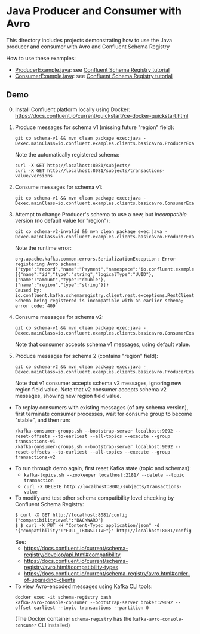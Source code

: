 # Java Producer and Consumer with Avro

This directory includes projects demonstrating how to use the Java producer and consumer with Avro and Confluent Schema Registry

How to use these examples:

* [ProducerExample.java](src/main/java/io/confluent/examples/clients/basicavro/ProducerExample.java): see [Confluent Schema Registry tutorial](https://docs.confluent.io/current/schema-registry/docs/schema_registry_tutorial.html)
* [ConsumerExample.java](src/main/java/io/confluent/examples/clients/basicavro/ConsumerExample.java): see [Confluent Schema Registry tutorial](https://docs.confluent.io/current/schema-registry/docs/schema_registry_tutorial.html)

## Demo

0. Install Confluent platform locally using Docker:
    https://docs.confluent.io/current/quickstart/ce-docker-quickstart.html
1. Produce messages for schema v1 (missing future "region" field):
    ```
    git co schema-v1 && mvn clean package exec:java -Dexec.mainClass=io.confluent.examples.clients.basicavro.ProducerExample
    ```
    Note the automatically registered schema: 
    ```
    curl -X GET http://localhost:8081/subjects/
    curl -X GET http://localhost:8081/subjects/transactions-value/versions
    ```
2. Consume messages for schema v1:
    ```
    git co schema-v1 && mvn clean package exec:java -Dexec.mainClass=io.confluent.examples.clients.basicavro.ConsumerExample
    ```
3. Attempt to change Producer's schema to use a new, but _incompatible_ version (no default value for "region"):
    ```
    git co schema-v2-invalid && mvn clean package exec:java -Dexec.mainClass=io.confluent.examples.clients.basicavro.ProducerExample
    ```
    Note the runtime error:
    ```
    org.apache.kafka.common.errors.SerializationException: Error registering Avro schema: {"type":"record","name":"Payment","namespace":"io.confluent.examples.clients.basicavro","fields":[{"name":"id","type":"string","logicalType":"UUID"},{"name":"amount","type":"double"},{"name":"region","type":"string"}]}
    Caused by: io.confluent.kafka.schemaregistry.client.rest.exceptions.RestClientException: Schema being registered is incompatible with an earlier schema; error code: 409
    ```
4. Consume messages for schema v2:
    ```
    git co schema-v1 && mvn clean package exec:java -Dexec.mainClass=io.confluent.examples.clients.basicavro.ConsumerExample
    ```
    Note that consumer accepts schema v1 messages, using default value.

5. Produce messages for schema 2 (contains "region" field):
    ```
    git co schema-v2 && mvn clean package exec:java -Dexec.mainClass=io.confluent.examples.clients.basicavro.ProducerExample
    ```
    Note that v1 consumer accepts schema v2 messages, ignoring new region field value.
    Note that v2 consumer accepts schema v2 messages, showing new region field value.


* To replay consumers with existing messages (of any schema version), first terminate consumer processes, wait for consume group to become "stable", and then run:
    ```
    /kafka-consumer-groups.sh --bootstrap-server localhost:9092 --reset-offsets --to-earliest --all-topics --execute --group transactions-v1
    /kafka-consumer-groups.sh --bootstrap-server localhost:9092 --reset-offsets --to-earliest --all-topics --execute --group transactions-v2
    ```
* To run through demo again, first reset Kafka state (topic and schemas):
    * `kafka-topics.sh --zookeeper localhost:2181/ --delete --topic transaction`
    * `curl -X DELETE http://localhost:8081/subjects/transactions-value`
* To modify and test other schema compatibility level checking by Confluent Schema Registry:
    ```
    $ curl -X GET http://localhost:8081/config
    {"compatibilityLevel":"BACKWARD"}
    $ $ curl -X PUT -H "Content-Type: application/json" -d '{"compatibility":"FULL_TRANSITIVE"}' http://localhost:8081/config
    ```
    See:
    * https://docs.confluent.io/current/schema-registry/develop/api.html#compatibility
    * https://docs.confluent.io/current/schema-registry/avro.html#compatibility-types
    * https://docs.confluent.io/current/schema-registry/avro.html#order-of-upgrading-clients
* To view Avro-encoded messages using Kafka CLI tools:
    ```
    docker exec -it schema-registry bash
    kafka-avro-console-consumer --bootstrap-server broker:29092 --offset earliest --topic transactions --partition 0
    ```
    (The Docker container `schema-registry` has the `kafka-avro-console-consumer` CLI installed)
